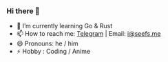 ### Hi there 👋

- 🌱 I’m currently learning Go & Rust
- 📫 How to reach me:  [Telegram](https://t.me/seefs001) | Email: i@seefs.me
- 😄 Pronouns: he / him
- ⚡ Hobby : Coding / Anime
